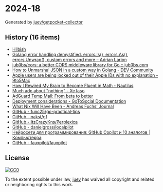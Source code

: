 # 2024-18

Generated by [juev/getpocket-collector](https://github.com/juev/getpocket-collector)

## History (16 items)

- [Hilbish](https://rosettea.github.io/Hilbish/)
- [Golang error handling demystified. errors.Is(), errors.As(), errors.Unwrap(), custom errors and more – Adrian Larion](https://adrianlarion.com/golang-error-handling-demystified-errors-is-errors-as-errors-unwrap-custom-errors-and-more/)
- [jub0bs/cors: a better CORS middleware library for Go :: jub0bs.com](https://jub0bs.com/posts/2024-04-27-jub0bs-cors-a-better-cors-middleware-library-for-go/)
- [How to Unmarshal JSON in a custom way in Golang - DEV Community](https://dev.to/arshamalh/how-to-unmarshal-json-in-a-custom-way-in-golang-42m5)
- [Apple users are being locked out of their Apple IDs with no explanation - 9to5Mac](https://9to5mac.com/2024/04/26/signed-out-of-apple-id-account-problem-password/)
- [How I Rewired My Brain to Become Fluent in Math - Nautilus](https://nautil.us/how-i-rewired-my-brain-to-become-fluent-in-math-235085/)
- [Much ado about "nothing" - Xe Iaso](https://xeiaso.net/blog/2024/much-ado-about-nothing/)
- [AdGuard Temp Mail: From beta to better](https://adguard.com/en/blog/adguard-temp-mail-release.html)
- [Deployment considerations - GoToSocial Documentation](https://docs.gotosocial.org/en/latest/getting_started/)
- [What Nix Will Have Been - Andreas Fuchs’ Journal](https://boinkor.net/2024/04/what-nix-will-have-been)
- [GitHub - func25/go-practical-tips](https://github.com/func25/go-practical-tips)
- [GitHub - nakst/gf](https://github.com/nakst/gf)
- [GitHub - ItzCrazyKns/Perplexica](https://github.com/ItzCrazyKns/Perplexica)
- [GitHub - danielgross/localpilot](https://github.com/danielgross/localpilot)
- [Нейросети для программирования: GitHub Copilot и 10 аналогов | Компьютерра](https://www.computerra.ru/294035/nejroseti-dlya-programmirovaniya-github-copilot-i-10-ego-analogov/)
- [GitHub - fauxpilot/fauxpilot](https://github.com/fauxpilot/fauxpilot)

## License

[![CC0](https://mirrors.creativecommons.org/presskit/buttons/88x31/svg/cc-zero.svg)](https://creativecommons.org/publicdomain/zero/1.0/)

To the extent possible under law, [juev](https://github.com/juev) has waived all copyright and related or neighboring rights to this work.
